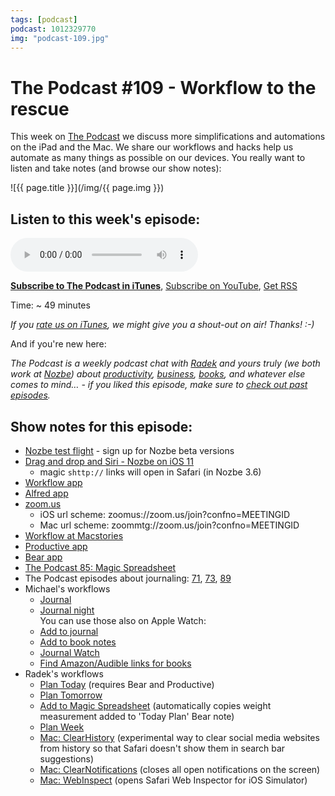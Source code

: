 ```yaml
---
tags: [podcast]
podcast: 1012329770
img: "podcast-109.jpg"
---
```


# The Podcast #109 - Workflow to the rescue

This week on [The Podcast][p] we discuss more simplifications and automations on the iPad and the Mac. We share our workflows and hacks help us automate as many things as possible on our devices. You really want to listen and take notes (and browse our show notes):

<!--More-->

![{{ page.title }}](/img/{{ page.img }})

## Listen to this week's episode:

<audio controls>
<source src="https://files.nozbe.com/podcast/109.mp3" type="audio/mpeg">
</audio>

**[Subscribe to The Podcast in iTunes][i]**, [Subscribe on YouTube][y], [Get RSS][rss]

Time: ~ 49 minutes

*If you [rate us on iTunes][i], we might give you a shout-out on air! Thanks! :-)*

And if you're new here:

*The Podcast is a weekly podcast chat with [Radek][r] and yours truly (we both work at [Nozbe][n]) about [productivity](/productivity), [business](/business), [books](/books), and whatever else comes to mind… - if you liked this episode, make sure to [check out past episodes](/podcast).*

## Show notes for this episode:

  * [Nozbe test flight](http://test.nozbe.com/) - sign up for Nozbe beta versions
  * [Drag and drop and Siri - Nozbe on iOS 11](https://www.youtube.com/watch?v=0zfVIJsc4Ag)
    * magic `shttp://` links will open in Safari (in Nozbe 3.6)
  * [Workflow app](https://workflow.is/)
  * [Alfred app](https://www.alfredapp.com/)
  * [zoom.us](https://zoom.us/)
    * iOS url scheme: zoomus://zoom.us/join?confno=MEETINGID
    * Mac url scheme: zoommtg://zoom.us/join?confno=MEETINGID
  * [Workflow at Macstories](https://www.macstories.net/?s=workflow)
  * [Productive app](http://productiveapp.io/)
  * [Bear app](http://www.bear-writer.com/)
  * [The Podcast 85: Magic Spreadsheet](/podcast-85)
  * The Podcast episodes about journaling: [71](/podcast-71), [73](/podcast-73), [89](/podcast-89)
  * Michael's workflows
    * [Journal](https://workflow.is/workflows/a6a1f524914f4c33b8cffa4fc8016ff7)
    * [Journal night](https://workflow.is/workflows/ed781e2484674241aacef103220547db)  
You can use those also on Apple Watch:
    * [Add to journal](https://workflow.is/workflows/a6fe78dd1be1493292131e00c5da7112)
    * [Add to book notes](https://workflow.is/workflows/b895033ea7dd4c908437daecc0ad3318)
    * [Journal Watch](https://workflow.is/workflows/4a31d9945a3041929545f1c725fec6c0)
    * [Find Amazon/Audible links for books](https://workflow.is/workflows/f8b2f761df6a47ef95dc12b18e9dceab)
  * Radek's workflows
    * [Plan Today](https://workflow.is/workflows/b5164b05fc8b43a696ac885aa1a770ff) (requires Bear and Productive)
    * [Plan Tomorrow](https://workflow.is/workflows/5076a43db56943cea986ca249c664067)
    * [Add to Magic Spreadsheet](https://workflow.is/workflows/615b2dc692ff48b992f05d7e20de3adb) (automatically copies weight measurement added to 'Today Plan' Bear note)
    * [Plan Week](https://workflow.is/workflows/e3d8727d2f7948c98c26ce3a130c154d)
    * [Mac: ClearHistory](https://www.dropbox.com/s/82ghleyjmq1ssh9/ClearHistory.zip?dl=0) (experimental way to clear social media websites from history so that Safari doesn't show them in search bar suggestions)
    * [Mac: ClearNotifications](https://www.dropbox.com/s/d7gjx2da06n9tm8/ClearNotifications.zip?dl=0) (closes all open notifications on the screen)
    * [Mac: WebInspect](https://www.dropbox.com/s/gwjw67r1jeb2tst/WebInspect.zip?dl=0) (opens Safari Web Inspector for iOS Simulator)

[y]: https://michael.gratis/thepodcastyt
[rss]: https://thepodcast.fm/episodes?format=RSS
[e]: /podcast-109

[p]: /podcast
[n]: https://nozbe.com/?a=mike
[r]: https://michael.gratis/radex
[i]: https://michael.gratis/thepodcast
[o]: https://michael.gratis/ipadonly

[pm]: http://productivemag.com/